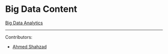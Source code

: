 
# Big Data Content


[Big Data Analytics](https://www.coursera.org/specializations/big-data)



-----------------------


Contributors:

- [Ahmed Shahzad](https://www.linkedin.com/in/ahmedshahzad141)
